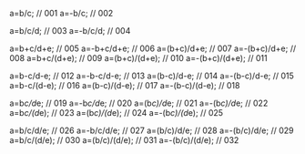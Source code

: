 a=b/c;                                          // 001
a=-b/c;                                         // 002

a=b/c/d;                                        // 003
a=-b/c/d;                                       // 004

a=b+c/d+e;                                      // 005
a=-b+c/d+e;                                     // 006
a=(b+c)/d+e;                                    // 007
a=-(b+c)/d+e;                                   // 008
a=b+c/(d+e);                                    // 009
a=(b+c)/(d+e);                                  // 010
a=-(b+c)/(d+e);                                 // 011

a=b-c/d-e;                                      // 012
a=-b-c/d-e;                                     // 013
a=(b-c)/d-e;                                    // 014
a=-(b-c)/d-e;                                   // 015
a=b-c/(d-e);                                    // 016
a=(b-c)/(d-e);                                  // 017
a=-(b-c)/(d-e);                                 // 018

a=b*c/d*e;                                      // 019
a=-b*c/d*e;                                     // 020
a=(b*c)/d*e;                                    // 021
a=-(b*c)/d*e;                                   // 022
a=b*c/(d*e);                                    // 023
a=(b*c)/(d*e);                                  // 024
a=-(b*c)/(d*e);                                 // 025

a=b/c/d/e;                                      // 026
a=-b/c/d/e;                                     // 027
a=(b/c)/d/e;                                    // 028
a=-(b/c)/d/e;                                   // 029
a=b/c/(d/e);                                    // 030
a=(b/c)/(d/e);                                  // 031
a=-(b/c)/(d/e);                                 // 032
